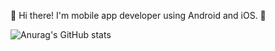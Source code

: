 👋  Hi there! I'm mobile app developer using Android and iOS. 🚀

![Anurag's GitHub stats](https://github-readme-stats.vercel.app/api?username=lavaspoon&show_icons=true&theme=radical)
